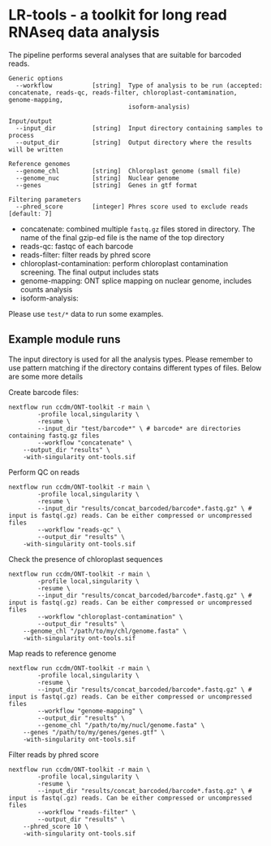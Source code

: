 # LR-tools - a toolkit for long read RNAseq data analysis

The pipeline performs several analyses that are suitable for barcoded reads.     

```
Generic options
  --workflow           [string]  Type of analysis to be run (accepted: concatenate, reads-qc, reads-filter, chloroplast-contamination, genome-mapping,
                                 isoform-analysis)

Input/output
  --input_dir          [string]  Input directory containing samples to process
  --output_dir         [string]  Output directory where the results will be written

Reference genomes
  --genome_chl         [string]  Chloroplast genome (small file)
  --genome_nuc         [string]  Nuclear genome
  --genes              [string]  Genes in gtf format

Filtering parameters
  --phred_score        [integer] Phres score used to exclude reads [default: 7]
``` 

* concatenate: combined multiple ```fastq.gz``` files stored in directory. The name of the final gzip-ed file is the name of the top directory
* reads-qc: fastqc of each barcode
* reads-filter: filter reads by phred score
* chloroplast-contamination: perform chloroplast contamination screening. The final output includes stats
* genome-mapping: ONT splice mapping on nuclear genome, includes counts analysis
* isoform-analysis:     

Please use ```test/*``` data to run some examples.    

## Example module runs
The input directory is used for all the analysis types. Please remember to use pattern matching if the directory contains different types of files. Below are some more details


Create barcode files:
```
nextflow run ccdm/ONT-toolkit -r main \
        -profile local,singularity \
        -resume \
        --input_dir "test/barcode*" \ # barcode* are directories containing fastq.gz files
        --workflow "concatenate" \
	--output_dir "results" \
	-with-singularity ont-tools.sif
```

Perform QC on reads
```
nextflow run ccdm/ONT-toolkit -r main \
        -profile local,singularity \
        -resume \
        --input_dir "results/concat_barcoded/barcode*.fastq.gz" \ # input is fastq(.gz) reads. Can be either compressed or uncompressed files
        --workflow "reads-qc" \
        --output_dir "results" \
	-with-singularity ont-tools.sif
```

Check the presence of chloroplast sequences      
```
nextflow run ccdm/ONT-toolkit -r main \
        -profile local,singularity \
        -resume \
        --input_dir "results/concat_barcoded/barcode*.fastq.gz" \ # input is fastq(.gz) reads. Can be either compressed or uncompressed files
        --workflow "chloroplast-contamination" \
        --output_dir "results" \
	--genome_chl "/path/to/my/chl/genome.fasta" \
	-with-singularity ont-tools.sif
```

Map reads to reference genome    
```
nextflow run ccdm/ONT-toolkit -r main \
        -profile local,singularity \
        -resume \
        --input_dir "results/concat_barcoded/barcode*.fastq.gz" \ # input is fastq(.gz) reads. Can be either compressed or uncompressed files
        --workflow "genome-mapping" \
        --output_dir "results" \
        --genome_chl "/path/to/my/nucl/genome.fasta" \
	--genes "/path/to/my/genes/genes.gtf" \
	-with-singularity ont-tools.sif

```

Filter reads by phred score
```
nextflow run ccdm/ONT-toolkit -r main \
        -profile local,singularity \
        -resume \
        --input_dir "results/concat_barcoded/barcode*.fastq.gz" \ # input is fastq(.gz) reads. Can be either compressed or uncompressed files
        --workflow "reads-filter" \
        --output_dir "results" \
	--phred_score 10 \
	-with-singularity ont-tools.sif
```

